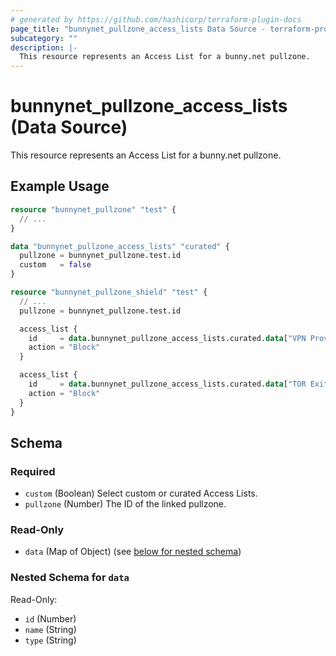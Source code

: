 ```yaml
---
# generated by https://github.com/hashicorp/terraform-plugin-docs
page_title: "bunnynet_pullzone_access_lists Data Source - terraform-provider-bunnynet"
subcategory: ""
description: |-
  This resource represents an Access List for a bunny.net pullzone.
---
```


# bunnynet_pullzone_access_lists (Data Source)

This resource represents an Access List for a bunny.net pullzone.

## Example Usage

```terraform
resource "bunnynet_pullzone" "test" {
  // ...
}

data "bunnynet_pullzone_access_lists" "curated" {
  pullzone = bunnynet_pullzone.test.id
  custom   = false
}

resource "bunnynet_pullzone_shield" "test" {
  // ...
  pullzone = bunnynet_pullzone.test.id

  access_list {
    id     = data.bunnynet_pullzone_access_lists.curated.data["VPN Providers"].id
    action = "Block"
  }

  access_list {
    id     = data.bunnynet_pullzone_access_lists.curated.data["TOR Exit Nodes"].id
    action = "Block"
  }
}
```

<!-- schema generated by tfplugindocs -->
## Schema

### Required

- `custom` (Boolean) Select custom or curated Access Lists.
- `pullzone` (Number) The ID of the linked pullzone.

### Read-Only

- `data` (Map of Object) (see [below for nested schema](#nestedatt--data))

<a id="nestedatt--data"></a>
### Nested Schema for `data`

Read-Only:

- `id` (Number)
- `name` (String)
- `type` (String)
